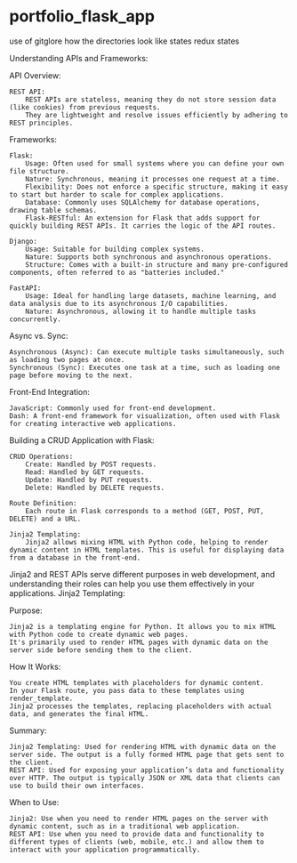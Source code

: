 # portfolio_flask_app

use of gitglore
how the directories look like
states redux states



Understanding APIs and Frameworks:

API Overview:

    REST API:
        REST APIs are stateless, meaning they do not store session data (like cookies) from previous requests.
        They are lightweight and resolve issues efficiently by adhering to REST principles.

Frameworks:

    Flask:
        Usage: Often used for small systems where you can define your own file structure.
        Nature: Synchronous, meaning it processes one request at a time.
        Flexibility: Does not enforce a specific structure, making it easy to start but harder to scale for complex applications.
        Database: Commonly uses SQLAlchemy for database operations, drawing table schemas.
        Flask-RESTful: An extension for Flask that adds support for quickly building REST APIs. It carries the logic of the API routes.

    Django:
        Usage: Suitable for building complex systems.
        Nature: Supports both synchronous and asynchronous operations.
        Structure: Comes with a built-in structure and many pre-configured components, often referred to as "batteries included."

    FastAPI:
        Usage: Ideal for handling large datasets, machine learning, and data analysis due to its asynchronous I/O capabilities.
        Nature: Asynchronous, allowing it to handle multiple tasks concurrently.

Async vs. Sync:

    Asynchronous (Async): Can execute multiple tasks simultaneously, such as loading two pages at once.
    Synchronous (Sync): Executes one task at a time, such as loading one page before moving to the next.

Front-End Integration:

    JavaScript: Commonly used for front-end development.
    Dash: A front-end framework for visualization, often used with Flask for creating interactive web applications.

Building a CRUD Application with Flask:

    CRUD Operations:
        Create: Handled by POST requests.
        Read: Handled by GET requests.
        Update: Handled by PUT requests.
        Delete: Handled by DELETE requests.

    Route Definition:
        Each route in Flask corresponds to a method (GET, POST, PUT, DELETE) and a URL.

    Jinja2 Templating:
        Jinja2 allows mixing HTML with Python code, helping to render dynamic content in HTML templates. This is useful for displaying data from a database in the front-end.


Jinja2 and REST APIs serve different purposes in web development, and understanding their roles can help you use them effectively in your applications.
Jinja2 Templating:

Purpose:

    Jinja2 is a templating engine for Python. It allows you to mix HTML with Python code to create dynamic web pages.
    It's primarily used to render HTML pages with dynamic data on the server side before sending them to the client.

How It Works:

    You create HTML templates with placeholders for dynamic content.
    In your Flask route, you pass data to these templates using render_template.
    Jinja2 processes the templates, replacing placeholders with actual data, and generates the final HTML.
Summary:

    Jinja2 Templating: Used for rendering HTML with dynamic data on the server side. The output is a fully formed HTML page that gets sent to the client.
    REST API: Used for exposing your application’s data and functionality over HTTP. The output is typically JSON or XML data that clients can use to build their own interfaces.

When to Use:

    Jinja2: Use when you need to render HTML pages on the server with dynamic content, such as in a traditional web application.
    REST API: Use when you need to provide data and functionality to different types of clients (web, mobile, etc.) and allow them to interact with your application programmatically.